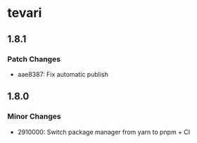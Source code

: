 # tevari

## 1.8.1

### Patch Changes

- aae8387: Fix automatic publish

## 1.8.0

### Minor Changes

- 2910000: Switch package manager from yarn to pnpm + CI
